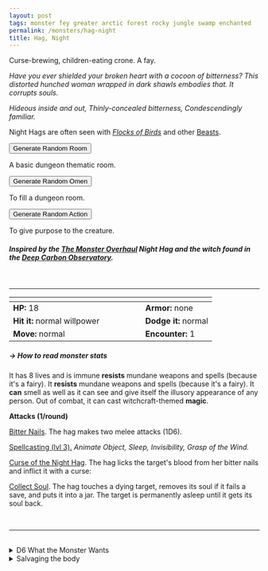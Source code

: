 ```yaml
---
layout: post
tags: monster fey greater arctic forest rocky jungle swamp enchanted
permalink: /monsters/hag-night
title: Hag, Night
---
```


Curse-brewing, children-eating crone. A fay.

_Have you ever shielded your broken heart with a cocoon of bitterness? This distorted hunched woman wrapped in dark shawls embodies that. It corrupts souls._

_Hideous inside and out, Thinly-concealed bitterness, Condescendingly familiar._

Night Hags are often seen with _[Flocks of Birds](/monsters/bird)_ and other [Beasts](/list/monsters-beast).

<button id="room-btn">Generate Random Room</button>
<p id="RoomResult">A basic dungeon thematic room.</p>

<button id="generate-btn">Generate Random Omen</button>
<p id="RoamResult">To fill a dungeon room.</p>

<button onclick="generateMood()">Generate Random Action</button>
<p id="MoodResult">To give purpose to the creature.</p>
<script src="/scripts/generateMood.js"></script>

##### Inspired by the [The Monster Overhaul](https://coinsandscrolls.blogspot.com/2023/02/osr-monster-overhaul-megapost.html) Night Hag and the witch found in the [Deep Carbon Observatory](https://www.drivethrurpg.com/en/product/312481/deep-carbon-observatory-remastered).
<br>

---

|  <span style="display: inline-block; width:250px"></span>  |  |
| -------- | --------|
| **HP:** 18 | **Armor:** none |
| **Hit it:** normal willpower   | **Dodge it:** normal  |
| **Move:** normal     |  **Encounter:** 1 | 

##### <span class="tooltip" data-tooltip="Armor = damage reduction · · · Easy/Normal/Hard = roll above 10/15/20 to beat">→ How to read monster stats</span>

It has 8 lives and is immune  **resists** mundane weapons and spells (because it's a fairy).
It **resists** mundane weapons and spells (because it's a fairy).
It **can** smell as well as it can see and give itself the illusory appearance of any person.
Out of combat, it can cast witchcraft-themed **magic**.

**Attacks (1/round)**

<ins>Bitter Nails</ins>. The hag makes two melee attacks (1D6).

<ins>Spellcasting (lvl 3).</ins> *Animate Object, Sleep, Invisibility, Grasp of the Wind.*

<ins>Curse of the Night Hag</ins>. The hag licks the target's blood from her bitter nails and inflict it with a curse:

<ins>Collect Soul</ins>. The hag touches a dying target, removes its soul if it fails a save, and puts it into a jar. The target is permanently asleep until it gets its soul back.


<br>

---

<br>


<details markdown="1">
<summary>D6 What the Monster Wants </summary>

1. A human slave for every tree cut.
1. Kill the community who encroach on her wood.
1. Regrow the forest.
1. Find love.
1. Raise an army of beasts against civilization.
1. Shelter threatened animals.
</details>

<details markdown="1">
<summary>Salvaging the body</summary>
 
Dryads usually do not carry much and, once killed, it and all the nearby plants immediately dry into wooden husks. Its oak, however, provides the most supple yet sturdy wood and often hides the precious belongings of all its charmed victims.

Practicing magic with a wand made of dryad oak might give a wizard the inspiration to create a spell with the word *oak*.
</details>
